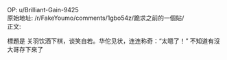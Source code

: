 
OP: u/Brilliant-Gain-9425  
原始地址: /r/FakeYoumo/comments/1gbo54z/跪求之前的一個貼/  
正文:  

標題是
关羽饮酒下棋，谈笑自若。华佗见状，连连称奇：“太嗯了！”
不知道有沒大哥存下來了
